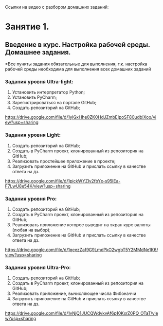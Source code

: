 Ссылки на видео с разбором домашних заданий:

# Занятие 1. 
## Введение в курс. Настройка рабочей среды. Домашнее задания.

*Все пункты задания обязательные для выполнения, т.к. настройка рабочей среды необходима для выполнения всех домашних заданий

### Задания уровня Ultra-light:
1. Установить интерпретатор Python;
2. Установить PyCharm;
3. Зарегистрироваться на портале GitHub;
4. Создать репозиторий на GitHub;

https://drive.google.com/file/d/1yIGxHhe0ZK0HdJZmbEIpoSF80udbIXoo/view?usp=sharing
 
### Задания уровня Light:
1. Создать репозиторий на GitHub;
2. Создать в PyCharm проект, клонированный из репозитория на GitHub;
3.  Реализовать простейшее приложение в проекте;
4. Загрузить приложение на GitHub и прислать ссылку в качестве ответа на дз.

https://drive.google.com/file/d/1pickWYZIv2fbYx-s95IEa-F7LwU8e54K/view?usp=sharing

### Задания уровня Pro:
1. Создать репозиторий на GitHub;
2. Создать в PyCharm проект, клонированный из репозитория на GitHub;
3. Реализовать приложение которое выводит на экран курс валюты (любая на выбор);
4. Загрузить приложение на GitHub и прислать ссылку в качестве ответа на дз.

https://drive.google.com/file/d/1qeezZaf9G9LmdPkO2wgbT5Y2MMdNe1K6/view?usp=sharing


### Задания уровня Ultra-Pro:
1. Создать репозиторий на GitHub;
2. Создать в PyCharm проект, клонированный из репозитория на GitHub;
3. Реализовать приложение, вычисляющее числа Фибоначчи
4. Загрузить приложение на GitHub и прислать ссылку в качестве ответа на дз.

https://drive.google.com/file/d/1vNjQ1JUCQWdvkvAf6p10KxrZ0PQ_OTaT/view?usp=sharing